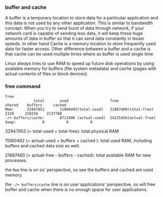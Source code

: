 ### buffer and cache

A buffer is a temporary location to store data for a particular application and this data is not used by any other application. This is similar to bandwidth concept. When you try to send burst of data through network, if your network card is capable of sending less data, it will keep these huge amounts of data in buffer so that it can send data constantly in lesser speeds. In other hand Cache is a memory location to store frequently used data for faster access. Other difference between a buffer and a cache is that cache can be used multiple times where as buffer is used single time

Linux always tries to use RAM to speed up future disk operations by using available memory for buffers (file system metadata) and cache (pages with actual contents of files or block devices).

### free command
```
free 
             total       used                   free                       shared    buffers     cached
Mem:      32947952       11060492(total-used)   21887460(total-free)       2328     210216    2137780
-/+ buffers/cache:       8712496 (actual-used)  24235456(actual-free)
Swap:            0          0          0

```

32947952 (= total-used + total-free): total physical RAM

11060492 (= actual-used + buffers + cached ): total used RAM, including buffers and cached data size as well.

21887460 (= actual-free - buffers - cached): total available RAM for new processes.


the `Mem` line is on os' perspective, os see the buffers and cached are used memory.

the `-/+ buffers/cache` line is on user applications' perspecitve, os will free buffer and cache when there is no enough space for user applications.



